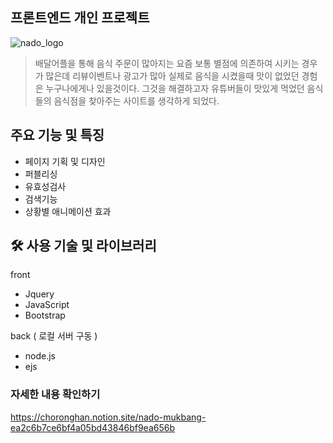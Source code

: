 ## **프론트엔드 개인 프로젝트**

![nado_logo](https://choronghan.notion.site/image/https%3A%2F%2Fs3-us-west-2.amazonaws.com%2Fsecure.notion-static.com%2F0f7c7d5b-2d35-4c80-88dd-a1dbb89d6c27%2FUntitled.png?table=block&id=e74d2267-9eb1-425b-b3c8-075c401b8ee1&spaceId=20667d02-d231-4e06-baa2-1b3706b70907&width=670&userId=&cache=v2)

> 배달어플을 통해 음식 주문이 많아지는 요즘 보통 별점에 의존하여 시키는 경우가 많은데 리뷰이벤트나 광고가 많아 실제로 음식을 시켰을때 맛이 없었던 경험은 누구나에게나 있을것이다. 그것을 해결하고자 유튜버들이 맛있게 먹었던 음식들의 음식점을 찾아주는 사이트를 생각하게 되었다.
> 

## 주요 기능 및 특징

- 페이지 기획 및 디자인
- 퍼블리싱
- 유효성검사
- 검색기능
- 상황별 애니메이션 효과

## 🛠️ 사용 기술 및 라이브러리

 front

- Jquery
- JavaScript
- Bootstrap

 back ( 로컬 서버 구동 )

- node.js
- ejs

### 자세한 내용 확인하기
https://choronghan.notion.site/nado-mukbang-ea2c6b7ce6bf4a05bd43846bf9ea656b

